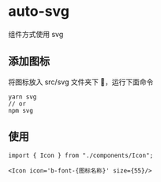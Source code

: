 # auto-svg
组件方式使用 svg

## 添加图标

将图标放入 src/svg 文件夹下 📁，运行下面命令

```shell
yarn svg
// or
npm svg
```

## 使用

```tsx
import { Icon } from "./components/Icon";

<Icon icon='b-font-{图标名称}' size={55}/>
```